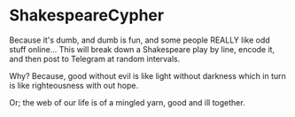 # ShakespeareCypher

Because it's dumb, and dumb is fun, and some people REALLY like odd stuff online...
This will break down a Shakespeare play by line, encode it, and then post to Telegram at random intervals. 

Why? Because, good without evil is like light without darkness which in turn is like righteousness with out hope.

Or; the web of our life is of a mingled yarn, good and ill together.

